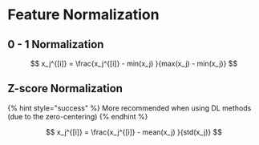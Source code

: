 # Feature Normalization

## 0 - 1 Normalization

$$
x_j^{[i]} = \frac{x_j^{[i]} - min(x_j) }{max(x_j) - min(x_j)}
$$

## Z-score Normalization

{% hint style="success" %}
More recommended when using DL methods (due to the zero-centering)
{% endhint %}

$$
x_j^{[i]} = \frac{x_j^{[i]} - mean(x_j) }{std(x_j)}
$$
